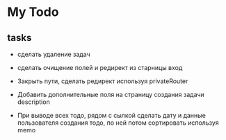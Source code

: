 # My Todo #  

## tasks 

- сделать удаление задач

- сделать очищение полей и редирект из старницы вход

- Закрыть пути, сделать редирект используя privateRouter

- Добавить дополнительные поля на страницу создания задачи description

- При выводе всех тодо, рядом с сылкой сделать дату и данные пользователя создания тодо, по ней потом сортировать используя memo